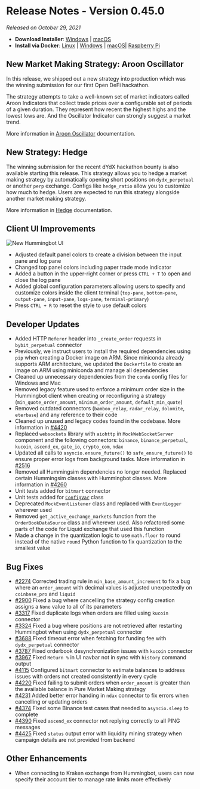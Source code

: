 # Release Notes - Version 0.45.0

*Released on October 29, 2021*

- **Download Installer**: [Windows](https://dist.hummingbot.io/hummingbot_v0.45.0_setup.exe) | [macOS](https://dist.hummingbot.io/hummingbot_v0.45.0.dmg)
- **Install via Docker**: [Linux](/installation/docker/#linuxubuntu) | [Windows](/installation/docker/#windows) | [macOS](/installation/docker/#macos)| [Raspberry Pi](/installation/raspberry-pi/#install-via-docker)

## New Market Making Strategy: Aroon Oscillator

In this release, we shipped out a new strategy into production which was the winning submission for our first Open DeFi hackathon.

The strategy attempts to take a well-known set of market indicators called Aroon Indicators that collect trade prices over a configurable set of periods of a given duration. They represent how recent the highest highs and the lowest lows are. And the Oscillator Indicator can strongly suggest a market trend.

More information in [Aroon Oscillator](/strategies/aroon-oscillator) documentation.


## New Strategy: Hedge

The winning submission for the recent dYdX hackathon bounty is also available starting this release. This strategy allows you to hedge a market making strategy by automatically opening short positions on `dydx_perpetual` or another `perp` exchange. Configs like `hedge_ratio` allow you to customize how much to hedge. Users are expected to run this strategy alongside another market making strategy.

More information in [Hedge](/strategies/hedge) documentation.


## Client UI Improvements

![New Hummingbot UI](/assets/img/hb_client_new_1.png)

- Adjusted default panel colors to create a division between the input pane and log pane
- Changed top panel colors including paper trade mode indicator
- Added a button in the upper-right corner or press `CTRL + T` to open and close the log pane
- Added global configuration parameters allowing users to specify and customize colors inside the client terminal (`top-pane`, `bottom-pane`, `output-pane`, `input-pane`, `logs-pane`, `terminal-primary`)
- Press `CTRL + R` to reset the style to use default colors


## Developer Updates

- Added HTTP `Referer` header into `_create_order` requests in `bybit_perpetual` connector
- Previously, we instruct users to install the required dependencies using `pip` when creating a Docker image on ARM. Since miniconda already supports ARM architecture, we updated the `Dockerfile` to create an image on ARM using miniconda and manage all dependencies
- Cleaned up unnecessary dependencies from the `conda` config files for Windows and Mac
- Removed legacy feature used to enforce a minimum order size in the Hummingbot client when creating or reconfiguring a strategy (`min_quote_order_amount`, `minimum_order_amount`, `default_min_quote`)
- Removed outdated connectors (`bamboo_relay`, `radar_relay`, `dolomite`, `eterbase`) and any reference to their code
- Cleaned up unused and legacy codes found in the codebase. More information in [#4420](https://github.com/CoinAlpha/hummingbot/issues/4420)
- Replaced `websockets` library with `aiohttp` in `MockWebSocketServer` component and the following connectors: `binance`, `binance_perpetual`, `kucoin`, `ascend_ex`, `gate_io`, `crypto_com`, `ndax`
- Updated all calls to `asyncio.ensure_future()` to `safe_ensure_future()` to ensure proper error logs from background tasks. More information in [#2516](https://github.com/CoinAlpha/hummingbot/issues/2516)
- Removed all Hummingsim dependencies no longer needed. Replaced certain Hummingsim classes with Hummingbot classes. More information in [#4260](https://github.com/CoinAlpha/hummingbot/issues/4260)
- Unit tests added for `bitmart` connector
- Unit tests added for [`ConfigVar`](https://github.com/CoinAlpha/hummingbot/blob/master/hummingbot/client/config/config_var.py) class
- Deprecated `MockEventListener` class and replaced with `EventLogger` wherever used
- Removed `get_active_exchange_markets` function from the `OrderBookDataSource` class and wherever used. Also refactored some parts of the code for Liquid exchange that used this function
- Made a change in the quantization logic to use `math.floor` to round instead of the native `round` Python function to fix quantization to the smallest value


## Bug Fixes

- [#2274](https://github.com/CoinAlpha/hummingbot/issues/2274) Corrected trading rule in `min_base_amount_increment` to fix a bug where an `order_amount` with decimal values is adjusted unexpectedly on `coinbase_pro` and `liquid`
- [#2900](https://github.com/CoinAlpha/hummingbot/issues/2900) Fixed a bug where cancelling the strategy config creation assigns a `None` value to all of its parameters
- [#3317](https://github.com/CoinAlpha/hummingbot/issues/3317) Fixed duplicate logs when orders are filled using `kucoin` connector
- [#3324](https://github.com/CoinAlpha/hummingbot/issues/3324) Fixed a bug where positions are not retrieved after restarting Hummingbot when using `dydx_perpetual` connector
- [#3688](https://github.com/CoinAlpha/hummingbot/issues/3688) Fixed timeout error when fetching for funding fee with `dydx_perpetual` connector
- [#3787](https://github.com/CoinAlpha/hummingbot/issues/3787) Fixed orderbook desynchronization issues with `kucoin` connector
- [#3967](https://github.com/CoinAlpha/hummingbot/issues/3967) Fixed `Return %` in UI navbar not in sync with `history` command output
- [#4115](https://github.com/CoinAlpha/hummingbot/issues/4115) Configured `bitmart` connector to estimate balances to address issues with orders not created consistently in every cycle
- [#4220](4420) Fixed failing to submit orders when `order_amount` is greater than the available balance in Pure Market Making strategy
- [#4231](https://github.com/CoinAlpha/hummingbot/issues/4390) Added better error handing in `ndax` connector to fix errors when cancelling or updating orders
- [#4374](https://github.com/CoinAlpha/hummingbot/pull/4374) Fixed some Binance test cases that needed to `asyncio.sleep` to complete
- [#4390](https://github.com/CoinAlpha/hummingbot/issues/4390) Fixed `ascend_ex` connector not replying correctly to all PING messages
- [#4425](https://github.com/CoinAlpha/hummingbot/issues/4425) Fixed `status` output error with liquidity mining strategy when campaign details are not provided from backend


## Other Enhancements

- When connecting to Kraken exchange from Hummingbot, users can now specify their account tier to manage rate limits more effectively